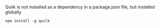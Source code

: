 Quilk is not installed as a dependency in a package.json file, but installed globally

```npm install -g quilk```